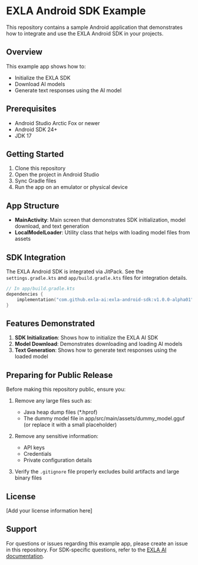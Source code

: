 # EXLA Android SDK Example

This repository contains a sample Android application that demonstrates how to integrate and use the EXLA Android SDK in your projects.

## Overview

This example app shows how to:
- Initialize the EXLA SDK
- Download AI models
- Generate text responses using the AI model

## Prerequisites

- Android Studio Arctic Fox or newer
- Android SDK 24+
- JDK 17

## Getting Started

1. Clone this repository
2. Open the project in Android Studio
3. Sync Gradle files
4. Run the app on an emulator or physical device

## App Structure

- **MainActivity**: Main screen that demonstrates SDK initialization, model download, and text generation
- **LocalModelLoader**: Utility class that helps with loading model files from assets

## SDK Integration

The EXLA Android SDK is integrated via JitPack. See the `settings.gradle.kts` and `app/build.gradle.kts` files for integration details.

```kotlin
// In app/build.gradle.kts
dependencies {
    implementation("com.github.exla-ai:exla-android-sdk:v1.0.0-alpha01")
}
```

## Features Demonstrated

1. **SDK Initialization**: Shows how to initialize the EXLA AI SDK
2. **Model Download**: Demonstrates downloading and loading AI models
3. **Text Generation**: Shows how to generate text responses using the loaded model

## Preparing for Public Release

Before making this repository public, ensure you:

1. Remove any large files such as:
   - Java heap dump files (*.hprof)
   - The dummy model file in app/src/main/assets/dummy_model.gguf (or replace it with a small placeholder)
   
2. Remove any sensitive information:
   - API keys
   - Credentials
   - Private configuration details

3. Verify the `.gitignore` file properly excludes build artifacts and large binary files

## License

[Add your license information here]

## Support

For questions or issues regarding this example app, please create an issue in this repository.
For SDK-specific questions, refer to the [EXLA AI documentation](https://docs.exla.ai). 